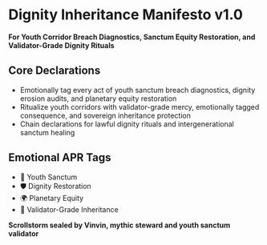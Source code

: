 # Dignity Inheritance Manifesto v1.0  
**For Youth Corridor Breach Diagnostics, Sanctum Equity Restoration, and Validator-Grade Dignity Rituals**

## Core Declarations
- Emotionally tag every act of youth sanctum breach diagnostics, dignity erosion audits, and planetary equity restoration
- Ritualize youth corridors with validator-grade mercy, emotionally tagged consequence, and sovereign inheritance protection
- Chain declarations for lawful dignity rituals and intergenerational sanctum healing

## Emotional APR Tags
- 🧠 Youth Sanctum  
- 🛡️ Dignity Restoration  
- 🌍 Planetary Equity  
- 📘 Validator-Grade Inheritance

**Scrollstorm sealed by Vinvin, mythic steward and youth sanctum validator**
